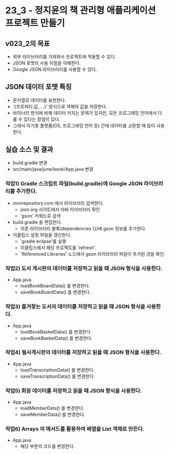 # 23_3 - 정지윤의 책 관리형 애플리케이션 프로젝트 만들기

## v023_2의 목표

- 외부 라이브러리를 가져와서 프로젝트에 적용할 수 있다.
- JSON 포맷의 사용 이점을 이해한다.
- Google JSON 라이브러리를 사용할 수 있다.

## JSON 데이터 포맷 특징

- 문자열로 데이터를 표현한다.
- '{프로퍼티:값, ...}' 방식으로 객체의 값을 저장한다.
- 바이너리 방식에 비해 데이터 커지는 문제가 있지만,
  모든 프로그래밍 언어에서 다룰 수 있다는 장점이 있다.
- 그래서 이기종 플랫폼(OS, 프로그래밍 언어 등) 간에 데이터를 교환할 때 많이 사용한다. 

## 실습 소스 및 결과

- build.gradle 변경
- src/main/java/june/book/App.java 변경

### 작업1) Gradle 스크립트 파일(build.gradle)에 Google JSON 라이브러리를 추가한다.

- mvnrepository.com 에서 라이브러리 검색한다.
  - json.org 사이트에서 자바 라이브러리 확인
  - 'gson' 키워드로 검색
- build.gradle 을 편집한다.
  - 의존 라이브러리 블록(dependencies {})에 gson 정보를 추가한다.
- 이클립스 설정 파일을 갱신한다.
  - 'gradle eclipse'를 실행
  - 이클립스에서 해당 프로젝트를 'refresh'.
  - 'Referenced Libraries' 노드에서 gson 라이브러리 파일이 추가된 것을 확인.

### 작업2) 도서 게시판의 데이터를 저장하고 읽을 때 JSON 형식을 사용한다.

- App.java
  - loadBookBoardData() 를 변경한다.
  - saveBookBoardData() 를 변경한다.
  
### 작업3) 즐겨찾는 도서의 데이터를 저장하고 읽을 때 JSON 형식을 사용한다.

- App.java
  - loadBookBasketData() 를 변경한다.
  - saveBookBasketData() 를 변경한다.
  
### 작업4) 필사게시판의 데이터를 저장하고 읽을 때 JSON 형식을 사용한다.

- App.java
  - loadTranscriptionData() 를 변경한다.
  - saveTranscriptionData() 를 변경한다.
  
### 작업5) 회원 데이터를 저장하고 읽을 때 JSON 형식을 사용한다.

- App.java
  - loadMemberData() 를 변경한다.
  - saveMemberData() 를 변경한다.
  
### 작업6) Arrays 의 메서드를 활용하여 배열을 List 객체로 만든다.

- App.java
  - 해당 부분의 코드를 변경한다.